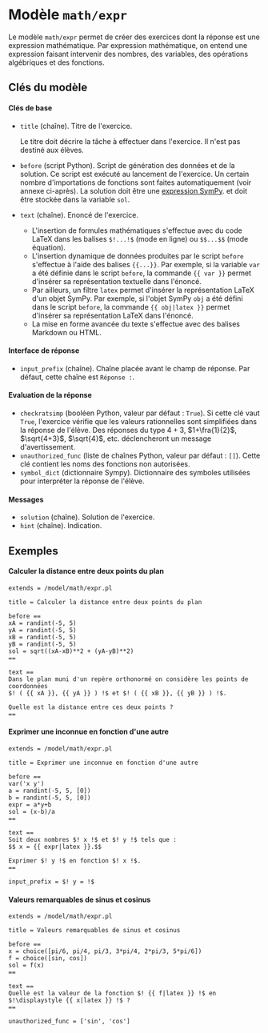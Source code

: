 # Modèle `math/expr`

Le modèle `math/expr` permet de créer des exercices dont la réponse est une expression mathématique. Par expression mathématique, on entend une expression faisant intervenir des nombres, des variables, des opérations algébriques et des fonctions.

## Clés du modèle

#### Clés de base
* `title` (chaîne). Titre de l'exercice.

    Le titre doit décrire la tâche à effectuer dans l'exercice. Il n'est pas destiné aux élèves.

* `before` (script Python). Script de génération des données et de la solution. Ce script est exécuté au lancement de l'exercice. Un certain nombre d'importations de fonctions sont faites automatiquement (voir annexe ci-après). La solution doit être une [expression SymPy](https://docs.sympy.org/latest/modules/core.html?#module-sympy.core.expr). et doit être stockée dans la variable `sol`.
* `text` (chaîne). Enoncé de l'exercice. 
    * L'insertion de formules mathématiques s'effectue avec du code LaTeX dans les balises `$!...!$` (mode en ligne) ou `$$...$$` (mode équation).
    * L'insertion dynamique de données produites par le script `before` s'effectue à l'aide des balises `{{...}}`. Par exemple, si la variable `var` a été définie dans le script `before`, la commande `{{ var }}` permet d'insérer sa représentation textuelle dans l'énoncé.
    * Par ailleurs, un filtre `latex` permet d'insérer la représentation LaTeX d'un objet SymPy. Par exemple, si l'objet SymPy `obj` a été défini dans le script `before`, la commande `{{ obj|latex }}` permet d'insérer sa représentation LaTeX dans l'énoncé.
    * La mise en forme avancée du texte s'effectue avec des balises Markdown ou HTML.

#### Interface de réponse
* `input_prefix` (chaîne). Chaîne placée avant le champ de réponse. Par défaut, cette chaîne est `Réponse :`.

#### Evaluation de la réponse
* `checkratsimp` (booléen Python, valeur par défaut : `True`). Si cette clé vaut `True`, l'exercice vérifie que les valeurs rationnelles sont simplifiées dans la réponse de l'élève. Des réponses du type $4+3$, $1+\fra{1}{2}$, $\sqrt{4+3}$, $\sqrt{4}$, etc. déclencheront un message d'avertissement.
* `unauthorized_func` (liste de chaînes Python, valeur par défaut : `[]`). Cette clé contient les noms des fonctions non autorisées.
* `symbol_dict` (dictionnaire Sympy). Dictionnaire des symboles utilisées pour interpréter la réponse de l'élève.

#### Messages
* `solution` (chaîne). Solution de l'exercice.
* `hint` (chaîne). Indication.

## Exemples

#### Calculer la distance entre deux points du plan

```
extends = /model/math/expr.pl

title = Calculer la distance entre deux points du plan

before ==
xA = randint(-5, 5)
yA = randint(-5, 5)
xB = randint(-5, 5)
yB = randint(-5, 5)
sol = sqrt((xA-xB)**2 + (yA-yB)**2)
==

text ==
Dans le plan muni d'un repère orthonormé on considère les points de coordonnées 
$! ( {{ xA }}, {{ yA }} ) !$ et $! ( {{ xB }}, {{ yB }} ) !$.

Quelle est la distance entre ces deux points ?
==
```

#### Exprimer une inconnue en fonction d'une autre

```
extends = /model/math/expr.pl

title = Exprimer une inconnue en fonction d'une autre

before ==
var('x y')
a = randint(-5, 5, [0])
b = randint(-5, 5, [0])
expr = a*y+b
sol = (x-b)/a
==

text ==
Soit deux nombres $! x !$ et $! y !$ tels que :
$$ x = {{ expr|latex }}.$$

Exprimer $! y !$ en fonction $! x !$.
==

input_prefix = $! y = !$
```

#### Valeurs remarquables de sinus et cosinus

```
extends = /model/math/expr.pl

title = Valeurs remarquables de sinus et cosinus

before ==
x = choice([pi/6, pi/4, pi/3, 3*pi/4, 2*pi/3, 5*pi/6])
f = choice([sin, cos]) 
sol = f(x)
==

text ==
Quelle est la valeur de la fonction $! {{ f|latex }} !$ en $!\displaystyle {{ x|latex }} !$ ?
==

unauthorized_func = ['sin', 'cos']
